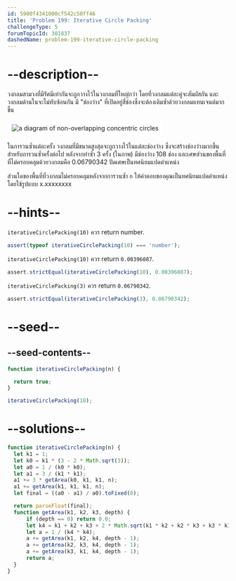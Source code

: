```yaml
---
id: 5900f4341000cf542c50ff46
title: 'Problem 199: Iterative Circle Packing'
challengeType: 5
forumTopicId: 301837
dashedName: problem-199-iterative-circle-packing
---
```


# --description--

วงกลมสามวงที่มีรัศมีเท่ากันจะถูกวางไว้ในวงกลมที่ใหญ่กว่า โดยที่วงกลมแต่ละคู่จะสัมผัสกัน และวงกลมด้านในจะไม่ทับซ้อนกัน มี "ช่องว่าง" ที่เปิดอยู่สี่ช่องซึ่งจะต้องเติมซ้ำด้วยวงกลมแทนเจนต์มากขึ้น

<img class="img-responsive center-block" alt="a diagram of non-overlapping concentric circles" src="https://cdn-media-1.freecodecamp.org/project-euler/199-circles-in-circles.gif" style="background-color: white; padding: 10px;">

ในการวนซ้ำแต่ละครั้ง วงกลมที่มีขนาดสูงสุดจะถูกวางไว้ในแต่ละช่องว่าง ซึ่งจะสร้างช่องว่างมากขึ้นสำหรับการวนซ้ำครั้งต่อไป หลังจากทำซ้ำ 3 ครั้ง (ในภาพ) มีช่องว่าง 108 ช่อง และเศษส่วนของพื้นที่ที่ไม่ครอบคลุมด้วยวงกลมคือ 0.06790342 ปัดเศษเป็นทศนิยมแปดตำแหน่ง

ส่วนใดของพื้นที่ที่วงกลมไม่ครอบคลุมหลังจากการวนซ้ำ `n` ให้คำตอบของคุณเป็นทศนิยมแปดตำแหน่งโดยใช้รูปแบบ x.xxxxxxxx

# --hints--

`iterativeCirclePacking(10)` ควร return number.

```js
assert(typeof iterativeCirclePacking(10) === 'number');
```

`iterativeCirclePacking(10)` ควร return `0.00396087`.

```js
assert.strictEqual(iterativeCirclePacking(10), 0.00396087);
```

`iterativeCirclePacking(3)` ควร return `0.06790342`.

```js
assert.strictEqual(iterativeCirclePacking(3), 0.06790342);
```

# --seed--

## --seed-contents--

```js
function iterativeCirclePacking(n) {

  return true;
}

iterativeCirclePacking(10);
```

# --solutions--

```js
function iterativeCirclePacking(n) {
  let k1 = 1;
  let k0 = k1 * (3 - 2 * Math.sqrt(3));
  let a0 = 1 / (k0 * k0);
  let a1 = 3 / (k1 * k1);
  a1 += 3 * getArea(k0, k1, k1, n);
  a1 += getArea(k1, k1, k1, n);
  let final = ((a0 - a1) / a0).toFixed(8);

  return parseFloat(final);
  function getArea(k1, k2, k3, depth) {
      if (depth == 0) return 0.0;
      let k4 = k1 + k2 + k3 + 2 * Math.sqrt(k1 * k2 + k2 * k3 + k3 * k1);
      let a = 1 / (k4 * k4);
      a += getArea(k1, k2, k4, depth - 1);
      a += getArea(k2, k3, k4, depth - 1);
      a += getArea(k3, k1, k4, depth - 1);
      return a;
  }
}
```
